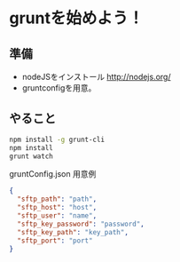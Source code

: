 # gruntを始めよう！

## 準備

* nodeJSをインストール http://nodejs.org/
* gruntconfigを用意。

## やること

```sh
npm install -g grunt-cli
npm install
grunt watch
```

gruntConfig.json 用意例
```json
{
  "sftp_path": "path",
  "sftp_host": "host",
  "sftp_user": "name",
  "sftp_key_password": "password",
  "sftp_key_path": "key_path",
  "sftp_port": "port"
}
```
